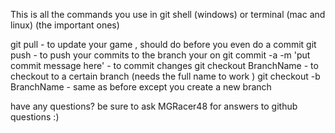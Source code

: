 This is all the commands you use in git shell (windows) or terminal (mac and linux) (the important ones)

git pull - to update your game  , should do before you even do a commit
git push - to push your commits to the branch your on
git commit -a -m 'put commit message here' - to commit changes
git checkout BranchName - to checkout to a certain branch (needs the full name to work ) 
git checkout -b BranchName - same as before except you create a new branch

have any questions? be sure to ask MGRacer48 for answers to github questions :)
